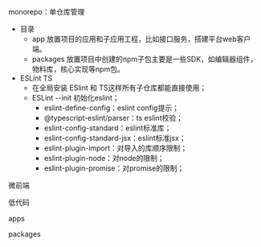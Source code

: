 

  
monorepo：单仓库管理
- 目录
  - app 放置项目的应用和子应用工程，比如接口服务，搭建平台web客户端。
  - packages 放置项目中创建的npm子包主要是一些SDK，如编辑器组件，物料库，核心实现等npm包。
- ESLint TS
  - 在全局安装 ESlint 和 TS这样所有子仓库都能直接使用；
  - ESLint --init 初始化eslint；
    - eslint-define-config：eslint config提示；
    - @typescript-eslint/parser：ts eslint校验；
    - eslint-config-standard：eslint标准库；
    - eslint-config-standard-jsx：eslint标准jsx；
    - eslint-plugin-import：对导入的库顺序限制；
    - eslint-plugin-node：对node的限制；
    - eslint-plugin-promise：对promise的限制；


微前端


低代码


apps

packages